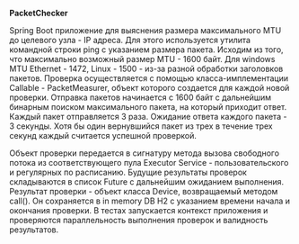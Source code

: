**PacketChecker**

Spring Boot приложение для выяснения размера максимального MTU до целевого узла - IP адреса.
Для этого используется утилита командной строки ping с указанием размера пакета. 
Исходим из того, что максимально возможный размер MTU - 1600 байт. Для windows MTU Ethernet - 1472,
Linux - 1500 - из-за разной обработки заголовков пакетов.
Проверка осуществляется с помощью класса-имплементации Callable - PacketMeasurer, объект которого создается
для каждой новой проверки. Отправка пакетов начинается с 1600 байт с дальнейшим бинарным
поиском максимального пакета, на который приходит ответ. Каждый пакет отправляется 3 раза.
Ожидание ответа каждого пакета - 3 секунды. Хотя бы один вернувшийся пакет из трех
в течение трех секунд каждый считается успешной проверкой.

Объект проверки передается в сигнатуру метода вызова свободного потока из
соответствующего пула Executor Service - пользовательского и регулярных по расписанию.
Будущие результаты проверок складываются в список Future c дальнейшим ожиданием выполнения.
Результат проверки - объект класса Device, возвращаемый методом call(). Он сохраняется в
in memory DB H2 с указанием времени начала и окончания проверки.
В тестах запускается контекст приложения и проверяются параллельность выполнения проверок и валидность
результатов.